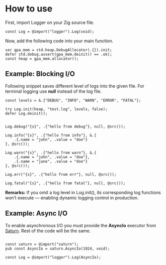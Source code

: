 # How to use

First, import Logger on your Zig source file.

```zig
const Log = @import("logger").Log(void);
```

Now, add the following code into your main function.

```zig
var gpa_mem = std.heap.DebugAllocator(.{}).init;
defer std.debug.assert(gpa_mem.deinit() == .ok);
const heap = gpa_mem.allocator();
```

## Example: Blocking I/O

Following snippet saves different level of logs into the given file. For terminal logging use **null** instead of the log file.

```zig
const levels = &.{"DEBUG", "INFO", "WARN", "ERROR", "FATAL"};

try Log.init(heap, "test.log", levels, false);
defer Log.deinit();


Log.debug("{s}", .{"hello from debug"}, null, @src());

Log.info("{s}", .{"hello from info"}, &.{
    .{.name = "john", .value = "doe"}
}, @src());

Log.warn("{s}", .{"hello from warn"}, &.{
    .{.name = "john", .value = "doe"},
    .{.name = "jane", .value = "doe"}
}, @src());

Log.err("{s}", .{"hello from err"}, null, @src());

Log.fatal("{s}", .{"hello from fatal"}, null, @src());
```

**Remarks:** If you omit a log level in Log.init(), its corresponding log functions won’t execute — enabling dynamic logging control in production.

## Example: Async I/O

To enable asynchronous I/O you must provide the **AsyncIo** executor from [Saturn](https://bitlaabsaturn.web.app/). Rest of the code will be the same.

```zig

const saturn = @import("saturn");
pub const AsyncIo = saturn.AsyncIo(1024, void);

const Log = @import("logger").Log(AsyncIo);
```
